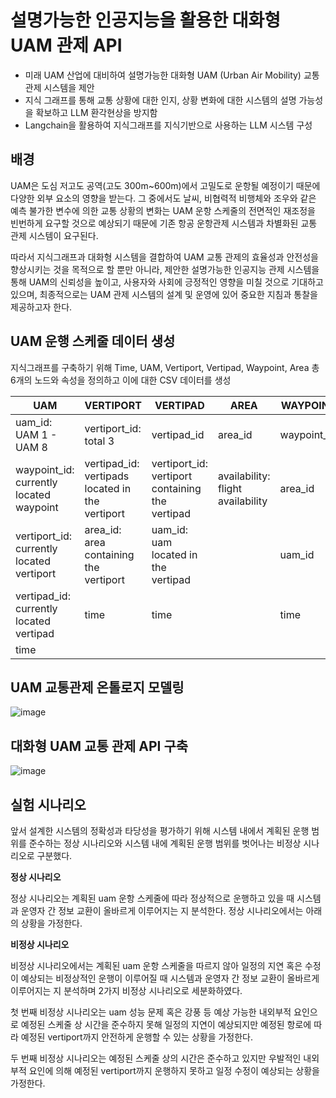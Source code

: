 설명가능한 인공지능을 활용한 대화형 UAM 관제 API
==============================================
* 미래 UAM 산업에 대비하여 설명가능한 대화형 UAM (Urban Air Mobility) 교통 관제 시스템을 제안
* 지식 그래프를 통해 교통 상황에 대한 인지, 상황 변화에 대한 시스템의 설명 가능성을 확보하고 LLM 환각현상을 방지함
* Langchain을 활용하여 지식그래프를 지식기반으로 사용하는 LLM 시스템 구성


배경
-----
UAM은 도심 저고도 공역(고도 300m~600m)에서 고밀도로 운항될 예정이기 때문에 다양한 외부 요소의 영향을 받는다. 그 중에서도 날씨, 비협력적 비행체와 조우와 같은 예측 불가한 변수에 의한 교통 상황의 변화는 UAM 운항 스케줄의 전면적인 재조정을 빈번하게 요구할 것으로 예상되기 때문에 기존 항공 운항관제 시스템과 차별화된 교통 관제 시스템이 요구된다. 

따라서 지식그래프과 대화형 시스템을 결합하여 UAM 교통 관제의 효율성과 안전성을 향상시키는 것을 목적으로 할 뿐만 아니라, 제안한 설명가능한 인공지능 관제 시스템을 통해 UAM의 신뢰성을 높이고, 사용자와 사회에 긍정적인 영향을 미칠 것으로 기대하고 있으며, 최종적으로는 UAM 관제 시스템의 설계 및 운영에 있어 중요한 지침과 통찰을 제공하고자 한다.


UAM 운행 스케줄 데이터 생성
--------------------------

지식그래프를 구축하기 위해 Time, UAM, Vertiport, Vertipad, Waypoint, Area 총 6개의 노드와 속성을 정의하고 이에 대한 CSV 데이터를 생성


| **UAM**                                   | **VERTIPORT**                                   | **VERTIPAD**                                    | **AREA**                          | **WAYPOINT** | **TIME** |
|-------------------------------------------|-------------------------------------------------|-------------------------------------------------|-----------------------------------|--------------|----------|
| uam_id: UAM 1 - UAM 8                     | vertiport_id: total 3                           | vertipad_id                                     | area_id                           | waypoint_id  | time     |
| waypoint_id: currently located waypoint   | vertipad_id: vertipads located in the vertiport | vertiport_id: vertiport containing the vertipad | availability: flight availability | area_id      |          |
| vertiport_id: currently located vertiport | area_id: area containing the vertiport          | uam_id: uam located in the vertipad             |                                   | uam_id       |          |
| vertipad_id: currently located vertipad   | time                                            | time                                            |                                   | time         |          |
| time                                      |                                                 |                                                 |                                   |              |          |



UAM 교통관제 온톨로지 모델링
---------------------------
![image](https://github.com/dododadadada/Neo4j-GraphQA-for-UAM/assets/98035735/cf180e99-9b22-452b-8cdb-8bedfcdf804d)



대화형 UAM 교통 관제 API 구축
-----------------------------
![image](https://github.com/dododadadada/Neo4j-GraphQA-for-UAM/assets/98035735/05f782b8-e56a-4956-b343-77543f26b344)



실험 시나리오
---------------
앞서 설계한 시스템의 정확성과 타당성을 평가하기 위해 시스템 내에서 계획된 운행 범위를 준수하는 정상 시나리오와 시스템 내에 계획된 운행 범위를 벗어나는 비정상 시나리오로 구분했다. 

**정상 시나리오**

정상 시나리오는 계획된 uam 운항 스케줄에 따라 정상적으로 운행하고 있을 때 시스템과 운영자 간 정보 교환이 올바르게 이루어지는 지 분석한다. 정상 시나리오에서는 아래의 상황을 가정한다.


**비정상 시나리오**

비정상 시나리오에서는 계획된 uam 운항 스케줄을 따르지 않아 일정의 지연 혹은 수정이 예상되는 비정상적인 운행이 이루어질 때 시스템과 운영자 간 정보 교환이 올바르게 이루어지는 지 분석하며 2가지 비정상 시나리오로 세분화하였다.

첫 번째 비정상 시나리오는 uam 성능 문제 혹은 강풍 등 예상 가능한 내외부적 요인으로 예정된 스케줄 상 시간을 준수하지 못해 일정의 지연이 예상되지만 예정된 항로에 따라 예정된 vertiport까지 안전하게 운행할 수 있는 상황을 가정한다.

두 번째 비정상 시나리오는 예정된 스케줄 상의 시간은 준수하고 있지만 우발적인 내외부적 요인에 의해 예정된 vertiport까지 운행하지 못하고 일정 수정이 예상되는 상황을 가정한다.
